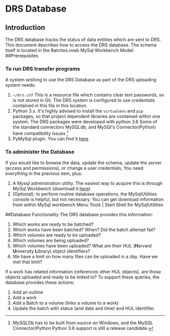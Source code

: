 # DRS Database
## Introduction
The DRS database tracks the status of data entities which are sent to DRS. This
document describes how to access the DRS database. The schema itself is located in the Batches.mwb MySql Workbench Model.
##Prerequisites
### To run DRS transfer programs
A system wishing to use the DRS Database as part of the DRS uploading system needs:
1. `~/drs.cnf` This is a resource file which contains clear text passwords, so is not stored in Git. The DRS system is configured to use credentials contained in this file in this location.
2. Python 3.x. It's highly advised to install the `virtualenv` and `pip` packages, so that project dependent libraries are contained within one system. The DRS packages were developed with python 3.6 Some of the standard connectors MySQLdb, and MySQl's Connector/Python) have compatibility issues [^1]
3. PyMySql plugin. You can find it [here](https://pypi.python.org/pypi/PyMySQL/)

[^1]: MySQLDb has to be built from source on Windows, and the MySQL Connector/Python Python 3.6 support is still a release candidate.

### To administer the Database
If you would like to browse the data, update the schema, update the server (access and permissions), or change a user credentials,  You need everything in the previous item, plus:
1. A Mysql administration utility. The easiest way to acquire this is through MySql Workbench (download it [here](https://dev.mysql.com/downloads/workbench/))
2. (Optional): to perform routine database operations, the MySqlUtilities console is helpful, but not necessary. You can get download information from within MySql workbench Menu Tools | Start Shell for MySqlUtilities  

##Database Functionality
The DRS database provides this information:
1. Which works are ready to be batched?
2. Which works have been batched? When? Did the batch attempt fail?
3. Which volumes are ready to be uploaded?
4. Which volumes are being uploaded?
5. Which volumes have been uploaded? What are their HUL (**H**arvard **U**niversity **L**ibrary) object identifiers?
6. We have a limit on how many files can be uploaded in a day. Have we met that limit?

If a work has related information (references other HUL objects), are those objects uploaded and ready to be linked to?
To support these queries, the database provides these actions:
1. Add an outline
2. Add a work
3. Add a Batch to a volume (links a volume to a work)
4. Update the batch with status (and date and time) and HUL identifier.
